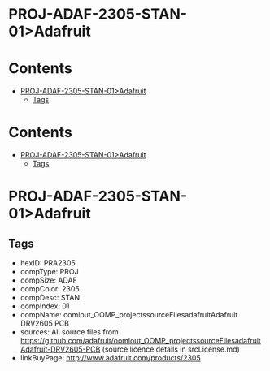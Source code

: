 
PROJ-ADAF-2305-STAN-01>Adafruit
===============================

Contents
========

* [PROJ-ADAF-2305-STAN-01>Adafruit](#proj-adaf-2305-stan-01adafruit)
	* [Tags](#tags)

Contents
========

* [PROJ-ADAF-2305-STAN-01>Adafruit](#proj-adaf-2305-stan-01adafruit)
	* [Tags](#tags)

# PROJ-ADAF-2305-STAN-01>Adafruit

## Tags

- hexID: PRA2305
- oompType: PROJ
- oompSize: ADAF
- oompColor: 2305
- oompDesc: STAN
- oompIndex: 01
- oompName: oomlout_OOMP_projectssourceFilesadafruitAdafruit DRV2605 PCB
- sources: All source files from https://github.com/adafruit/oomlout_OOMP_projectssourceFilesadafruitAdafruit-DRV2605-PCB (source licence details in srcLicense.md)
- linkBuyPage: http://www.adafruit.com/products/2305
